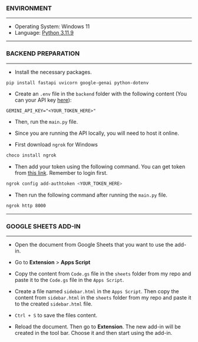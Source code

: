 ### ENVIRONMENT
---
- Operating System: Windows 11
- Language: [Python 3.11.9](https://www.python.org/downloads/release/python-3119/)

---
### BACKEND PREPARATION
---

- Install the necessary packages.

```bash
pip install fastapi uvicorn google-genai python-dotenv
```

- Create an `.env` file in the `backend` folder with the following content (You can your API key [here](https://aistudio.google.com/apikey)):

```env
GEMINI_API_KEY="<YOUR_TOKEN_HERE>"
```

- Then, run the `main.py` file.

- Since you are running the API locally, you will need to host it online. 

- First download `ngrok` for Windows

```bash
choco install ngrok
```

- Then add your token using the following command. You can get token from [this link](https://dashboard.ngrok.com/get-started/setup/windows). Remember to login first.

```bash
ngrok config add-authtoken <YOUR_TOKEN_HERE>
```

- Then run the following command after running the `main.py` file.

```bash
ngrok http 8000
```

---
### GOOGLE SHEETS ADD-IN
---
- Open the document from Google Sheets that you want to use the add-in.

- Go to **Extension** > **Apps Script**

- Copy the content from `Code.gs` file in the `sheets` folder from my repo and paste it to the `Code.gs` file in the `Apps Script`.

- Create a file named `sidebar.html` in the `Apps Script`. Then copy the content from `sidebar.html` in the `sheets` folder from my repo and paste it to the created `sidebar.html` file.

- `Ctrl + S` to save the files content.

- Reload the document. Then go to **Extension**. The new add-in will be created in the tool bar. Choose it and then start using the add-in.